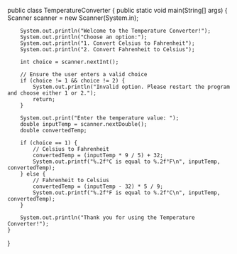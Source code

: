 public class TemperatureConverter {
    public static void main(String[] args) {
        Scanner scanner = new Scanner(System.in);

        System.out.println("Welcome to the Temperature Converter!");
        System.out.println("Choose an option:");
        System.out.println("1. Convert Celsius to Fahrenheit");
        System.out.println("2. Convert Fahrenheit to Celsius");

        int choice = scanner.nextInt();

        // Ensure the user enters a valid choice
        if (choice != 1 && choice != 2) {
            System.out.println("Invalid option. Please restart the program and choose either 1 or 2.");
            return;
        }

        System.out.print("Enter the temperature value: ");
        double inputTemp = scanner.nextDouble();
        double convertedTemp;

        if (choice == 1) {
            // Celsius to Fahrenheit
            convertedTemp = (inputTemp * 9 / 5) + 32;
            System.out.printf("%.2f°C is equal to %.2f°F\n", inputTemp, convertedTemp);
        } else {
            // Fahrenheit to Celsius
            convertedTemp = (inputTemp - 32) * 5 / 9;
            System.out.printf("%.2f°F is equal to %.2f°C\n", inputTemp, convertedTemp);
        }

        System.out.println("Thank you for using the Temperature Converter!");
    }
}
